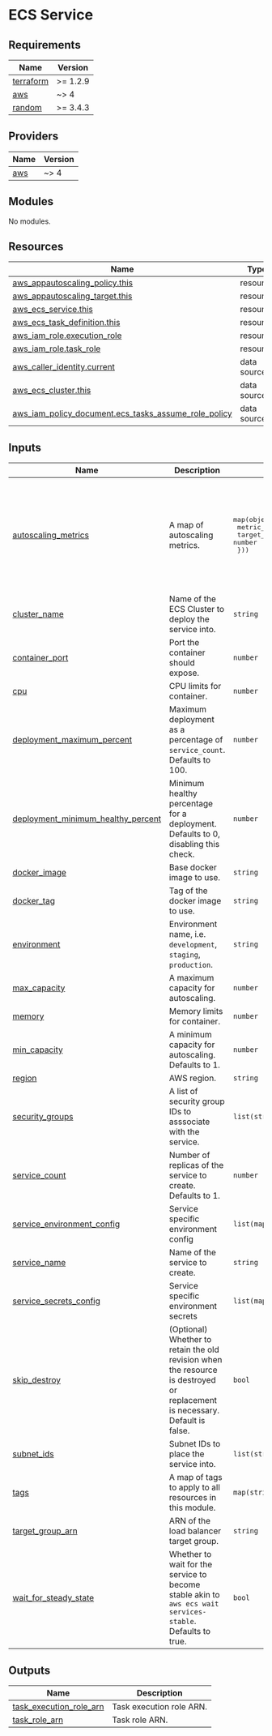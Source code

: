 # ECS Service

<!-- BEGINNING OF PRE-COMMIT-TERRAFORM DOCS HOOK -->
## Requirements

| Name | Version |
|------|---------|
| <a name="requirement_terraform"></a> [terraform](#requirement\_terraform) | >= 1.2.9 |
| <a name="requirement_aws"></a> [aws](#requirement\_aws) | ~> 4 |
| <a name="requirement_random"></a> [random](#requirement\_random) | >= 3.4.3 |

## Providers

| Name | Version |
|------|---------|
| <a name="provider_aws"></a> [aws](#provider\_aws) | ~> 4 |

## Modules

No modules.

## Resources

| Name | Type |
|------|------|
| [aws_appautoscaling_policy.this](https://registry.terraform.io/providers/hashicorp/aws/latest/docs/resources/appautoscaling_policy) | resource |
| [aws_appautoscaling_target.this](https://registry.terraform.io/providers/hashicorp/aws/latest/docs/resources/appautoscaling_target) | resource |
| [aws_ecs_service.this](https://registry.terraform.io/providers/hashicorp/aws/latest/docs/resources/ecs_service) | resource |
| [aws_ecs_task_definition.this](https://registry.terraform.io/providers/hashicorp/aws/latest/docs/resources/ecs_task_definition) | resource |
| [aws_iam_role.execution_role](https://registry.terraform.io/providers/hashicorp/aws/latest/docs/resources/iam_role) | resource |
| [aws_iam_role.task_role](https://registry.terraform.io/providers/hashicorp/aws/latest/docs/resources/iam_role) | resource |
| [aws_caller_identity.current](https://registry.terraform.io/providers/hashicorp/aws/latest/docs/data-sources/caller_identity) | data source |
| [aws_ecs_cluster.this](https://registry.terraform.io/providers/hashicorp/aws/latest/docs/data-sources/ecs_cluster) | data source |
| [aws_iam_policy_document.ecs_tasks_assume_role_policy](https://registry.terraform.io/providers/hashicorp/aws/latest/docs/data-sources/iam_policy_document) | data source |

## Inputs

| Name | Description | Type | Default | Required |
|------|-------------|------|---------|:--------:|
| <a name="input_autoscaling_metrics"></a> [autoscaling\_metrics](#input\_autoscaling\_metrics) | A map of autoscaling metrics. | <pre>map(object({<br>    metric_type  = string<br>    target_value = number<br>  }))</pre> | <pre>{<br>  "cpu": {<br>    "metric_type": "ECSServiceAverageCPUUtilization",<br>    "target_value": 75<br>  },<br>  "memory": {<br>    "metric_type": "ECSServiceAverageMemoryUtilization",<br>    "target_value": 75<br>  }<br>}</pre> | no |
| <a name="input_cluster_name"></a> [cluster\_name](#input\_cluster\_name) | Name of the ECS Cluster to deploy the service into. | `string` | n/a | yes |
| <a name="input_container_port"></a> [container\_port](#input\_container\_port) | Port the container should expose. | `number` | `80` | no |
| <a name="input_cpu"></a> [cpu](#input\_cpu) | CPU limits for container. | `number` | `256` | no |
| <a name="input_deployment_maximum_percent"></a> [deployment\_maximum\_percent](#input\_deployment\_maximum\_percent) | Maximum deployment as a percentage of `service_count`. Defaults to 100. | `number` | `100` | no |
| <a name="input_deployment_minimum_healthy_percent"></a> [deployment\_minimum\_healthy\_percent](#input\_deployment\_minimum\_healthy\_percent) | Minimum healthy percentage for a deployment. Defaults to 0, disabling this check. | `number` | `0` | no |
| <a name="input_docker_image"></a> [docker\_image](#input\_docker\_image) | Base docker image to use. | `string` | n/a | yes |
| <a name="input_docker_tag"></a> [docker\_tag](#input\_docker\_tag) | Tag of the docker image to use. | `string` | n/a | yes |
| <a name="input_environment"></a> [environment](#input\_environment) | Environment name, i.e. `development`, `staging`, `production`. | `string` | n/a | yes |
| <a name="input_max_capacity"></a> [max\_capacity](#input\_max\_capacity) | A maximum capacity for autoscaling. | `number` | n/a | yes |
| <a name="input_memory"></a> [memory](#input\_memory) | Memory limits for container. | `number` | `512` | no |
| <a name="input_min_capacity"></a> [min\_capacity](#input\_min\_capacity) | A minimum capacity for autoscaling. Defaults to 1. | `number` | `1` | no |
| <a name="input_region"></a> [region](#input\_region) | AWS region. | `string` | n/a | yes |
| <a name="input_security_groups"></a> [security\_groups](#input\_security\_groups) | A list of security group IDs to asssociate with the service. | `list(string)` | n/a | yes |
| <a name="input_service_count"></a> [service\_count](#input\_service\_count) | Number of replicas of the service to create. Defaults to 1. | `number` | `1` | no |
| <a name="input_service_environment_config"></a> [service\_environment\_config](#input\_service\_environment\_config) | Service specific environment config | `list(map(string))` | `[]` | no |
| <a name="input_service_name"></a> [service\_name](#input\_service\_name) | Name of the service to create. | `string` | n/a | yes |
| <a name="input_service_secrets_config"></a> [service\_secrets\_config](#input\_service\_secrets\_config) | Service specific environment secrets | `list(map(string))` | `[]` | no |
| <a name="input_skip_destroy"></a> [skip\_destroy](#input\_skip\_destroy) | (Optional) Whether to retain the old revision when the resource is destroyed or replacement is necessary. Default is false. | `bool` | `false` | no |
| <a name="input_subnet_ids"></a> [subnet\_ids](#input\_subnet\_ids) | Subnet IDs to place the service into. | `list(string)` | n/a | yes |
| <a name="input_tags"></a> [tags](#input\_tags) | A map of tags to apply to all resources in this module. | `map(string)` | `{}` | no |
| <a name="input_target_group_arn"></a> [target\_group\_arn](#input\_target\_group\_arn) | ARN of the load balancer target group. | `string` | n/a | yes |
| <a name="input_wait_for_steady_state"></a> [wait\_for\_steady\_state](#input\_wait\_for\_steady\_state) | Whether to wait for the service to become stable akin to `aws ecs wait services-stable`. Defaults to true. | `bool` | `true` | no |

## Outputs

| Name | Description |
|------|-------------|
| <a name="output_task_execution_role_arn"></a> [task\_execution\_role\_arn](#output\_task\_execution\_role\_arn) | Task execution role ARN. |
| <a name="output_task_role_arn"></a> [task\_role\_arn](#output\_task\_role\_arn) | Task role ARN. |
<!-- END OF PRE-COMMIT-TERRAFORM DOCS HOOK -->
